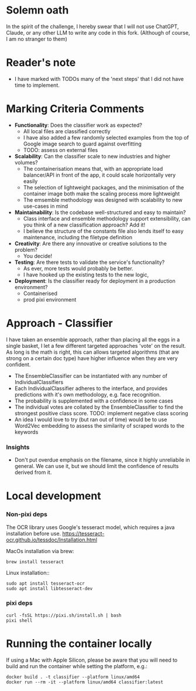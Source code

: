 # Solemn oath
In the spirit of the challenge, I hereby swear that I will not use ChatGPT, Claude, or any other LLM to write any code in this fork.
(Although of course, I am no stranger to them)

# Reader's note
- I have marked with TODOs many of the 'next steps' that I did not have time to implement.

# Marking Criteria Comments
- **Functionality**: Does the classifier work as expected?
    - All local files are classified correctly
    - I have also added a few randomly selected examples from the top of Google image search to guard against overfitting
    - TODO: assess on external files
- **Scalability**: Can the classifier scale to new industries and higher volumes?
    - The containerisation means that, with an appropriate load balancer/API in front of the app, it could scale horizontally very easily
    - The selection of lightweight packages, and the minimisation of the container image both make the scaling process more lightweight
    - The emsemble methodology was designed with scalability to new use-cases in mind
- **Maintainability**: Is the codebase well-structured and easy to maintain?
    - Class interface and ensemble methodology support extensibility, can you think of a new classification approach? Add it!
    - I believe the structure of the constants file also lends itself to easy maintenance, including the filetype definition
- **Creativity**: Are there any innovative or creative solutions to the problem?
    - You decide!
- **Testing**: Are there tests to validate the service's functionality?
    - As ever, more tests would probably be better.
    - I have hooked up the existing tests to the new logic,
- **Deployment**: Is the classifier ready for deployment in a production environment?
    - Containerised
    - prod pixi environment

# Approach - Classifier
I have taken an ensemble approach, rather than placing all the eggs in a single basket, I let a few different targeted approaches 'vote' on the result. As long is the math is right, this can allows targeted algorithms (that are strong on a certain doc type) have higher influence when they are very confident.
- The EnsembleClassifier can be instantiated with any number of IndividualClassifiers
- Each IndividualClassifier adheres to the interface, and provides predictions with it's own methodology, e.g. face recognition.
- The probability is supplemented with a confidence in some cases
- The individual votes are collated by the EnsembleClassifier to find the strongest positive class score. TODO: implement negative class scoring
- An idea I would love to try (but ran out of time) would be to use Word2Vec embedding to assess the similarity of scraped words to the keywords

### Insights
- Don't put overdue emphasis on the filename, since it highly unreliabile in general. We can use it, but we should limit the confidence of results derived from it.

# Local development
### Non-pixi deps
The OCR library uses Google's tesseract model, which requires a java installation before use. https://tesseract-ocr.github.io/tessdoc/Installation.html

MacOs installation via brew:
```
brew install tesseract
```

Linux installation::
```
sudo apt install tesseract-ocr
sudo apt install libtesseract-dev
```
### pixi deps
```
curl -fsSL https://pixi.sh/install.sh | bash
pixi shell
```

# Running the container locally
If using a Mac with Apple Silicon, please be aware that you will need to build and run the container while setting the platform, e.g.:

```
docker build . -t classifier --platform linux/amd64
docker run --rm -it --platform linux/amd64 classifier:latest
```
